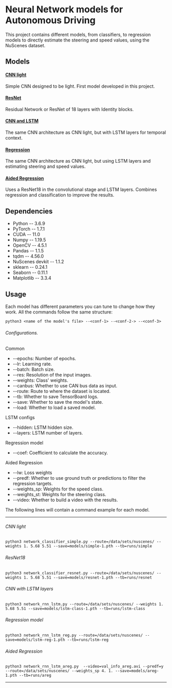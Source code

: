 # Neural Network models for Autonomous Driving

This project contains different models, from classifiers, to regression models
to directly estimate the steering and speed values, using the NuScenes dataset.

## Models

#### [CNN light](https://github.com/darjwx/university_tfg_neuralNetworkForAD/blob/main/network_classifier_simple.py)
Simple CNN designed to be light. First model developed in this project.
#### [ResNet](https://github.com/darjwx/university_tfg_neuralNetworkForAD/blob/main/network_classifier_resnet.py)
Residual Network or ResNet of 18 layers with Identity blocks.
#### [CNN and LSTM](https://github.com/darjwx/university_tfg_neuralNetworkForAD/blob/main/network_rnn_lstm.py)
The same CNN architecture as CNN light, but with LSTM layers for temporal context.
#### [Regression](https://github.com/darjwx/university_tfg_neuralNetworkForAD/blob/main/network_rnn_lstm_reg.py)
The same CNN architecture as CNN light, but using LSTM layers and estimating steering and speed values.
#### [Aided Regression](https://github.com/darjwx/university_tfg_neuralNetworkForAD/blob/main/network_rnn_lstm_areg.py)
Uses a ResNet18 in the convolutional stage and LSTM layers. Combines regression and classification to improve the results.

## Dependencies
* Python -- 3.6.9
* PyTorch -- 1.7.1
* CUDA -- 11.0
* Numpy -- 1.19.5
* OpenCV -- 4.5.1
* Pandas -- 1.1.5
* tqdm -- 4.56.0
* NuScenes devkit -- 1.1.2
* sklearn -- 0.24.1
* Seaborn -- 0.11.1
* Matplotlib -- 3.3.4

## Usage
Each model has different parameters you can tune to change how they work.
All the commands follow the same structure:

`python3 <name of the model's file> --<conf-1> --<conf-2-> --<conf-3>`

###### Configurations.

Common
* --epochs: Number of epochs.
* --lr: Learning rate.
* --batch: Batch size.
* --res: Resolution of the input images.
* --weights: Class' weights.
* --canbus: Whether to use CAN bus data as input.
* --route: Route to where the dataset is located.
* --tb: Whether to save TensorBoard logs.
* --save: Whether to save the model's state.
* --load: Whether to load a saved model.

LSTM configs
* --hidden: LSTM hidden size.
* --layers: LSTM number of layers.

Regression model
* --coef: Coefficient to calculate the accuracy.

Aided Regression
* --lw: Loss weights
* --predf: Whether to use ground truth or predictions to filter the regression targets.
* --weights_sp: Weights for the speed class.
* --weights_st: Weights for the steering class.
* --video: Whether to build a video with the results.

The following lines will contain a command example for each model.
***

###### CNN light

```
python3 network_classifier_simple.py --route=/data/sets/nuscenes/ --weights 1. 5.68 5.51 --save=models/simple-1.pth --tb=runs/simple
```

###### ResNet18
```
python3 network_classifier_resnet.py --route=/data/sets/nuscenes/ --weights 1. 5.68 5.51 --save=models/resnet-1.pth --tb=runs/resnet
```

###### CNN with LSTM layers
```
python3 network_rnn_lstm.py --route=/data/sets/nuscenes/ --weights 1. 5.68 5.51 --save=models/lstm-class-1.pth --tb=runs/lstm-class
```

###### Regression model
```
python3 network_rnn_lstm_reg.py --route=/data/sets/nuscenes/ --save=models/lstm-reg-1.pth --tb=runs/lstm-reg
```

###### Aided Regression
```
python3 network_rnn_lstm_areg.py  --video=val_info_areg.avi --predf=y --route=/data/sets/nuscenes/ --weights_sp 4. 1. --save=models/areg-1.pth --tb=runs/areg
```
***
